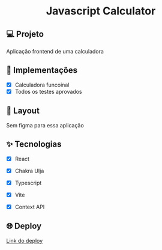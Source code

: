 <h1 align="center">
  Javascript Calculator
</h1>



## 💻 Projeto
Aplicação frontend de uma calculadora

## 🔨 Implementações

- [X] Calculadora funcoinal
- [X] Todos os testes aprovados

## 🎨 Layout

Sem figma para essa aplicação

## ✨ Tecnologias

- [X] React
- [X] Chakra UIja
- [X] Typescript
- [X] Vite
- [X] Context API



## 🌐 Deploy
[Link do deploy](https://javascript-calculator-caio-giffoni.vercel.app/)
